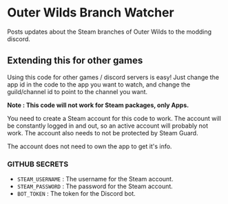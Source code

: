 # Outer Wilds Branch Watcher
Posts updates about the Steam branches of Outer Wilds to the modding discord.

## Extending this for other games

Using this code for other games / discord servers is easy! Just change the app id in the code to the app you want to watch, and change the guild/channel id to point to the channel you want.

**Note : This code will not work for Steam packages, only Apps.**

You need to create a Steam account for this code to work. The account will be constantly logged in and out, so an active account will probably not work. The account also needs to not be protected by Steam Guard.

The account does not need to own the app to get it's info.

### GITHUB SECRETS
- `STEAM_USERNAME` : The username for the Steam account.
- `STEAM_PASSWORD` : The password for the Steam account.
- `BOT_TOKEN` : The token for the Discord bot.
